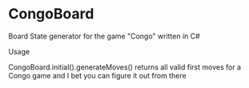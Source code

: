 # CongoBoard
Board State generator for the game "Congo" written in C#

Usage

CongoBoard.initial().generateMoves() returns all valid first moves for a Congo game and I bet you can figure it out from there

